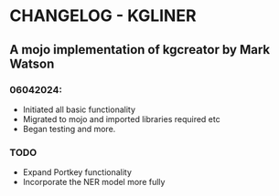 # CHANGELOG - KGLINER
## A mojo implementation of kgcreator by Mark Watson

### 06042024:
- Initiated all basic functionality
- Migrated to mojo and imported libraries required etc
- Began testing and more.

### TODO
- Expand Portkey functionality
- Incorporate the NER model more fully

